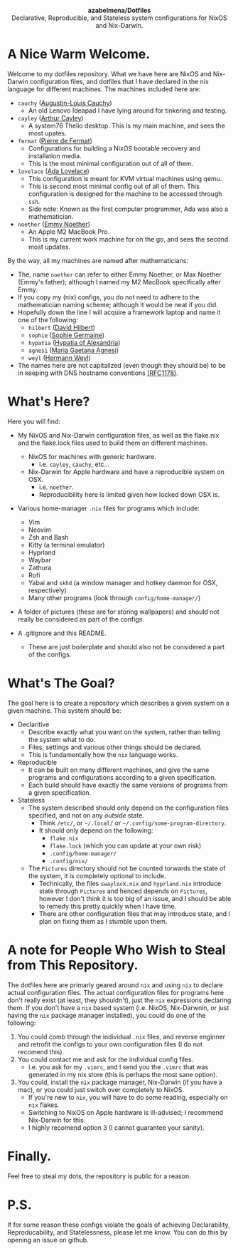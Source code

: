 <p align="center">
  <b>azabelmena/Dotfiles</b><br />
  <span align="center">Declarative, Reproducible, and Stateless system
  configurations for NixOS and Nix-Darwin.</span>
</p>

# A Nice Warm Welcome.

Welcome to my dotfiles repository. What we have here are NixOS and Nix-Darwin
configuration files, and dotfiles that I have declared in the nix language for
different machines. The machines included
here are:
- `cauchy` ([Augustin-Louis Cauchy](https://ncatlab.org/nlab/show/Augustin-Louis+Cauchy))
    - An old Lenovo Ideapad I have lying around for tinkering and testing.
- `cayley` ([Arthur Cayley](https://mathshistory.st-andrews.ac.uk/Biographies/Cayley/))
    - A system76 Thelio desktop. This is my main machine, and sees the most
    upates.
- `fermat` ([Pierre de Fermat](https://www.britannica.com/biography/Pierre-de-Fermat))
    - Configurations for building a NixOS bootable recovery and installation media.
    - This is the most minimal configuration out of all of them.
- `lovelace` ([Ada Lovelace](https://www.britannica.com/biography/Ada-Lovelace))
    - This configuration is meant for KVM virtual machines using qemu.
    - This is second most minimal config out of all of them. This configuration
      is designed for the machine to be accessed through `ssh`.
    - Side note: Known as the first computer programmer, Ada was also a
      mathematician.
- `noether` ([Emmy Noether](https://www.britannica.com/biography/Emmy-Noether))
    - An Apple M2 MacBook Pro.
    - This is my current work machine for on the go, and sees the second most
      updates.

By the way, all my machines are named after mathematicians:
- The, name `noether` can refer to either Emmy Noether, or Max Noether
(Emmy's father); although I named my M2 MacBook specifically after Emmy.
- If you copy my (nix) configs, you do not need to adhere to the
mathematician naming scheme; although it would be neat if you did.
- Hopefully down the line I will acquire a framework laptop and name it one
of the following:
    - `hilbert` ([David Hilbert](https://en.wikipedia.org/wiki/David_Hilbert))
    - `sophie` ([Sophie Germaine](https://www.britannica.com/biography/Sophie-Germain))
    - `hypatia` ([Hypatia of Alexandria](https://en.wikipedia.org/wiki/Hypatia))
    - `agnesi` ([Maria Gaetana Agnesi](https://www.britannica.com/biography/Maria-Gaetana-Agnesi))
    - `weyl` ([Hermann Weyl](https://plato.stanford.edu/entries/weyl/))
- The names here are not capitalized (even though they should be) to be in
keeping with DNS hostname conventions
[(RFC1178)](https://datatracker.ietf.org/doc/html/rfc1178).

# What's Here?

Here you will find:

- My NixOS and Nix-Darwin configuration files, as well as the flake.nix and the
flake.lock files used to build them on different machines.
    - NixOS for machines with generic hardware.
        - i.e. `cayley`, `cauchy`, etc...
    - Nix-Darwin for Apple hardware and have a reproducible system on OSX.
        - i.e. `noether`.
        - Reproducibility here is limited given how locked down OSX is.
- Various home-manager `.nix` files for programs which include:
    - Vim
    - Neovim
    - Zsh and Bash
    - Kitty (a terminal emulator)
    - Hyprland
    - Waybar
    - Zathura
    - Rofi
    - Yabai and `skhd` (a window manager and hotkey daemon for OSX, respectively)
    - Many other programs (look through `config/home-manager/`)

- A folder of pictures (these are for storing wallpapers) and should not really
be considered as part of the configs.
- A .gitignore and this README.
    - These are just boilerplate and should also not be considered a part of the
    configs.

# What's The Goal?

The goal here is to create a repository which describes a given system on a
given machine. This system should be:
- Declaritive
    - Describe exactly what you want on the system, rather than telling the
      system what to do.
    - Files, settings and various other things should be declared.
    - This is fundamentally how the `nix` language works.
- Reproducible
    - It can be built on many different machines, and give the same programs and
    configurations according to a given specification.
    - Each build should have exactly the same versions of programs from a given
    specification.
- Stateless
    - The system described should only depend on the configuration files
    specified, and not on any *outside* state.
        - Think `/etc/`, or `~/.local/` or `~/.config/some-program-directory`.
        - It should only depend on the following:
            - `flake.nix`
            - `flake.lock` (which you can update at your own risk)
            - `.config/home-manager/`
            - `.config/nix/`
    - The `Pictures` directory should not be counted torwards the state of the
    system, it is completely optional to include.
        - Technically, the files `swaylock.nix` and `hyprland.nix` introduce
        state through `Pictures` and henced depends on `Pictures`, however I
        don't think it is too big of an issue, and I should be able to remedy
        this pretty quickly when I have time.
        - There are other configuration files that may introduce state, and I
        plan on fixing them as I stumble upon them.

# A note for People Who Wish to Steal from This Repository.

The dotfiles here are primarly geared around `nix` and using `nix` to declare
actual configuration files. The actual configuration files for programs
here don't really exist (at least, they shouldn't), just the `nix` expressions
declaring them. If you don't have a `nix` based system (i.e. NixOS,
Nix-Darwnin, or just having the `nix` package manager installed), you could do
one of the following:
1. You could comb through the individual `.nix` files, and reverse enginner and
retrofit the configs to your own configuration files (I do not recomend this).
2. You could contact me and ask for the individual config files.
    - i.e. you ask for my `.vimrc`, and I send you the `.vimrc` that was generated
    in my nix store (this is perhaps the most sane option).
3. You could, install the `nix` package manager, Nix-Darwin (if you have a mac),
or you could just switch over completely to NixOS.
    - If you're new to `nix`, you will have to do some reading, especially on
    `nix` flakes.
    - Switching to NixOS on Apple hardware is ill-advised; I recommend
    Nix-Darwin for this.
    - I highly recomend option 3 (I cannot guarantee your sanity).

# Finally.
Feel free to steal my dots, the repository is public for a reason.

# P.S.
If for some reason these configs violate the goals of achieving Declarability,
Reproducability, and Statelessness, please let me know. You can do this by
opening an issue on github.
